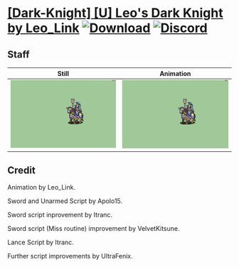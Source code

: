 # [\[Dark-Knight\] \[U\] Leo's Dark Knight by Leo_Link](./) [![Download](https://img.shields.io/badge/Download--red?style=social&logo=github)](https://minhaskamal.github.io/DownGit/#/home?url=https://github.com/Klokinator/FE-Repo/tree/main/Battle%20Animations%2FMounted%20-%20Valks%2C%20MKs%2C%20Magi%2F%5BDark-Knight%5D%20%5BU%5D%20Leo's%20Dark%20Knight%20by%20Leo_Link%2F7.%20Staff) [![Discord](https://img.shields.io/badge/Discord--blue?style=social&logo=discord)](https://discord.gg/C7VNGnyTPA)

## Staff

| Still | Animation |
| :---: | :-------: |
| ![Staff still](./Staff_000.png) | ![Staff](./Staff.gif) |

## Credit

Animation by Leo_Link.

Sword and Unarmed Script by Apolo15.

Sword script inprovement by Itranc.

Sword script (Miss routine) improvement by VelvetKitsune.

Lance Script by Itranc.

Further script improvements by UltraFenix.
